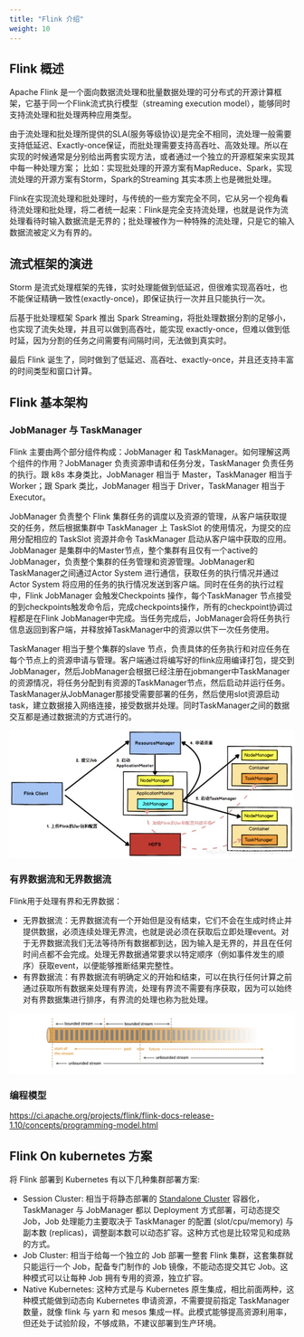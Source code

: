 ```yaml
---
title: "Flink 介绍"
weight: 10
---
```


## Flink 概述

Apache Flink 是一个面向数据流处理和批量数据处理的可分布式的开源计算框架，它基于同一个Flink流式执行模型（streaming execution model），能够同时支持流处理和批处理两种应用类型。

由于流处理和批处理所提供的SLA(服务等级协议)是完全不相同，流处理一般需要支持低延迟、Exactly-once保证，而批处理需要支持高吞吐、高效处理。所以在实现的时候通常是分别给出两套实现方法，或者通过一个独立的开源框架来实现其中每一种处理方案； 比如：实现批处理的开源方案有MapReduce、Spark，实现流处理的开源方案有Storm，Spark的Streaming 其实本质上也是微批处理。

Flink在实现流处理和批处理时，与传统的一些方案完全不同，它从另一个视角看待流处理和批处理，将二者统一起来：Flink是完全支持流处理，也就是说作为流处理看待时输入数据流是无界的；批处理被作为一种特殊的流处理，只是它的输入数据流被定义为有界的。

## 流式框架的演进

Storm 是流式处理框架的先锋，实时处理能做到低延迟，但很难实现高吞吐，也不能保证精确一致性(exactly-once)，即保证执行一次并且只能执行一次。

后基于批处理框架 Spark 推出 Spark Streaming，将批处理数据分割的足够小，也实现了流失处理，并且可以做到高吞吐，能实现 exactly-once，但难以做到低时延，因为分割的任务之间需要有间隔时间，无法做到真实时。

最后 Flink 诞生了，同时做到了低延迟、高吞吐、exactly-once，并且还支持丰富的时间类型和窗口计算。

## Flink 基本架构

### JobManager 与 TaskManager

Flink 主要由两个部分组件构成：JobManager 和 TaskManager。如何理解这两个组件的作用？JobManager 负责资源申请和任务分发，TaskManager 负责任务的执行。跟 k8s 本身类比，JobManager 相当于 Master，TaskManager 相当于 Worker；跟 Spark 类比，JobManager 相当于 Driver，TaskManager 相当于 Executor。

JobManager 负责整个 Flink 集群任务的调度以及资源的管理，从客户端获取提交的任务，然后根据集群中 TaskManager 上 TaskSlot 的使用情况，为提交的应用分配相应的 TaskSlot 资源并命令 TaskManager 启动从客户端中获取的应用。JobManager 是集群中的Master节点，整个集群有且仅有一个active的JobManager，负责整个集群的任务管理和资源管理。JobManager和TaskManager之间通过Actor System 进行通信，获取任务的执行情况并通过Actor System 将应用的任务的执行情况发送到客户端。同时在任务的执行过程中，Flink JobManager 会触发Checkpoints 操作，每个TaskManager 节点接受的到checkpoints触发命令后，完成checkpoints操作，所有的checkpoint协调过程都是在Flink JobManager中完成。当任务完成后，JobManager会将任务执行信息返回到客户端，并释放掉TaskManager中的资源以供下一次任务使用。

TaskManager 相当于整个集群的slave 节点，负责具体的任务执行和对应任务在每个节点上的资源申请与管理。客户端通过将编写好的flink应用编译打包，提交到JobManager，然后JobManager会根据已经注册在jobmanger中TaskManager的资源情况，将任务分配到有资源的TaskManager节点，然后启动并运行任务。TaskManager从JobManager那接受需要部署的任务，然后使用slot资源启动task，建立数据接入网络连接，接受数据并处理。同时TaskManager之间的数据交互都是通过数据流的方式进行的。

![](/images/flink-on-k8s.jpg)

### 有界数据流和无界数据流

Flink用于处理有界和无界数据：

* 无界数据流：无界数据流有一个开始但是没有结束，它们不会在生成时终止并提供数据，必须连续处理无界流，也就是说必须在获取后立即处理event。对于无界数据流我们无法等待所有数据都到达，因为输入是无界的，并且在任何时间点都不会完成。处理无界数据通常要求以特定顺序（例如事件发生的顺序）获取event，以便能够推断结果完整性。
* 有界数据流：有界数据流有明确定义的开始和结束，可以在执行任何计算之前通过获取所有数据来处理有界流，处理有界流不需要有序获取，因为可以始终对有界数据集进行排序，有界流的处理也称为批处理。

![](/images/flink-stream.png)

### 编程模型

https://ci.apache.org/projects/flink/flink-docs-release-1.10/concepts/programming-model.html

## Flink On kubernetes 方案

将 Flink 部署到 Kubernetes 有以下几种集群部署方案:

* Session Cluster: 相当于将静态部署的 [Standalone Cluster](https://ci.apache.org/projects/flink/flink-docs-release-1.10/ops/deployment/cluster_setup.html) 容器化，TaskManager 与 JobManager 都以 Deployment 方式部署，可动态提交 Job，Job 处理能力主要取决于 TaskManager 的配置 (slot/cpu/memory) 与副本数 (replicas)，调整副本数可以动态扩容。这种方式也是比较常见和成熟的方式。
* Job Cluster: 相当于给每一个独立的 Job 部署一整套 Flink 集群，这套集群就只能运行一个 Job，配备专门制作的 Job 镜像，不能动态提交其它 Job。这种模式可以让每种 Job 拥有专用的资源，独立扩容。
* Native Kubernetes: 这种方式是与 Kubernetes 原生集成，相比前面两种，这种模式能做到动态向 Kubernetes 申请资源，不需要提前指定 TaskManager 数量，就像 flink 与 yarn 和 mesos 集成一样。此模式能够提高资源利用率，但还处于试验阶段，不够成熟，不建议部署到生产环境。
